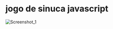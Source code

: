 # jogo de sinuca javascript

![Screenshot_1](https://github.com/joaocastelo1/jogo-sinuca-js/assets/70186314/7cb78235-4fe9-4bd1-9946-868dc2b4e5f2)

